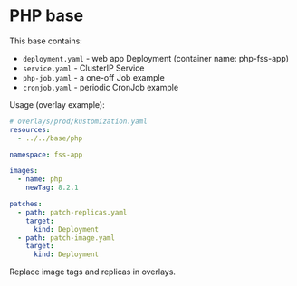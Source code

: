 PHP base
========

This base contains:
- `deployment.yaml` - web app Deployment (container name: php-fss-app)
- `service.yaml` - ClusterIP Service
- `php-job.yaml` - a one-off Job example
- `cronjob.yaml` - periodic CronJob example

Usage (overlay example):

```yaml
# overlays/prod/kustomization.yaml
resources:
  - ../../base/php

namespace: fss-app

images:
  - name: php
    newTag: 8.2.1

patches:
  - path: patch-replicas.yaml
    target:
      kind: Deployment
  - path: patch-image.yaml
    target:
      kind: Deployment
```

Replace image tags and replicas in overlays.
